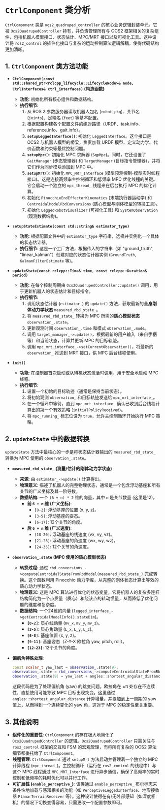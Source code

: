 # `CtrlComponent` 类分析

`CtrlComponent` 类是 `ocs2_quadruped_controller` 的核心业务逻辑封装单元。它被 `Ocs2QuadrupedController` 持有，并负责管理所有与 OCS2 框架相关的复杂组件，包括机器人模型接口、状态估计、MPC/MRT 接口以及可视化工具。这种设计将 `ros2_control` 的插件化接口与复杂的运动控制算法逻辑解耦，使得代码结构更加清晰。

## 1. `CtrlComponent` 类方法功能

-   **`CtrlComponent(const std::shared_ptr<rclcpp_lifecycle::LifecycleNode>& node, CtrlInterfaces& ctrl_interfaces)` (构造函数)**
    -   **功能**: 初始化所有核心组件和数据结构。
    -   **执行细节**:
        1.  从 ROS 2 参数服务器读取机器人包名 (`robot_pkg`)、关节名 (`joints`)、足端名 (`feet`) 等基本配置。
        2.  根据配置构建各个配置文件的绝对路径（URDF、task.info、reference.info、gait.info）。
        3.  **`setupLeggedInterface()`**: 初始化 `LeggedInterface`。这个接口是 OCS2 与机器人模型的桥梁，负责加载 URDF 模型、定义动力学、代价函数和约束等最优控制问题。
        4.  **`setupMpc()`**: 初始化 MPC 求解器 (`SqpMpc`)。同时，它还设置了 `GaitManager` (步态管理器) 和 `TargetManager` (目标指令管理器)，并将它们作为同步模块添加到 MPC 中。
        5.  **`setupMrt()`**: 初始化 `MPC_MRT_Interface` (模型预测控制-模型实时线程接口)。这是连接高频率主控制循环和低频率 MPC 优化线程的关键。它会启动一个独立的 `mpc_thread_` 线程来在后台执行 MPC 的优化计算。
        6.  初始化 `PinocchioEndEffectorKinematics` (末端执行器运动学) 和 `CentroidalModelRbdConversions` (质心模型与刚体模型的转换工具)。
        7.  初始化 `LeggedRobotVisualizer` (可视化工具) 和 `SystemObservation` (观测数据结构)。

-   **`setupStateEstimate(const std::string& estimator_type)`**
    -   **功能**: 根据配置文件中的 `estimator_type` 字符串，选择并实例化一个具体的状态估计器。
    -   **执行细节**: 这是一个工厂方法，根据传入的字符串（如 "ground_truth", "linear_kalman"）创建对应的状态估计器实例 (`GroundTruth`, `KalmanFilterEstimate` 等)。

-   **`updateState(const rclcpp::Time& time, const rclcpp::Duration& period)`**
    -   **功能**: 在每个控制周期由 `Ocs2QuadrupedController::update()` 调用，用于更新机器人的状态估计和目标指令。
    -   **执行细节**:
        1.  调用状态估计器 (`estimator_`) 的 `update()` 方法，获取最新的**全身刚体动力学状态** `measured_rbd_state_`。
        2.  将 `measured_rbd_state_` 转换为 MPC 所需的**质心模型状态** `observation_.state`。
        3.  更新观测时间 `observation_.time` 和模式 `observation_.mode`。
        4.  调用 `target_manager_->update()`，根据最新的用户输入（来自手柄等）和当前状态，计算并更新 MPC 的目标轨迹。
        5.  调用 `mpc_mrt_interface_->setCurrentObservation()`，将最新的 `observation_` 推送到 MRT 接口，供 MPC 后台线程使用。

-   **`init()`**
    -   **功能**: 在控制器首次启动或从待机状态激活时调用，用于安全地启动 MPC 线程。
    -   **执行细节**:
        1.  设置一个初始的目标轨迹（通常是保持当前状态）。
        2.  将初始观测 `observation_` 和目标轨迹发送给 `mpc_mrt_interface_`。
        3.  在一个循环中等待，直到 `mpc_mrt_interface_` 确认已收到后台线程计算出的第一个有效策略 (`initialPolicyReceived`)。
        4.  将 `mpc_running_` 标志位设为 `true`，允许主控制循环开始执行 MPC 策略。

## 2. `updateState` 中的数据转换

`updateState` 方法中最核心的一步是将状态估计器输出的 `measured_rbd_state_` 转换为 MPC 使用的 `observation_.state`。

-   **`measured_rbd_state_` (测量/估计的刚体动力学状态)**
    -   **来源**: 由 `estimator_->update()` 计算得出。
    -   **物理意义**: 描述了机器人的完整物理状态，通常是一个包含浮动基座和所有关节的广义坐标及其一阶导数。
    -   **数据结构**: 一个 `(6 + n) * 2` 维的向量，其中 `n` 是关节数量 (这里是12)。
        -   **前 `6 + n` 维 (广义坐标)**:
            -   `[0-2]`: 浮动基座的位置 (x, y, z)。
            -   `[3-5]`: 浮动基座的姿态。
            -   `[6-17]`: 12个关节的角度。
        -   **后 `6 + n` 维 (广义速度)**:
            -   `[18-20]`: 浮动基座的线速度 (vx, vy, vz)。
            -   `[21-23]`: 浮动基座的角速度 (wx, wy, wz)。
            -   `[24-35]`: 12个关节的角速度。

-   **`observation_.state` (MPC 使用的质心模型状态)**
    -   **转换过程**: 通过 `rbd_conversions_->computeCentroidalStateFromRbdModel(measured_rbd_state_)` 完成转换。这个函数利用 Pinocchio 动力学库，从完整的刚体状态计算出等效的质心动力学状态。
    -   **物理意义**: 这是 MPC 算法进行优化的状态变量。它将机器人的复杂多连杆结构简化为一个点质量（质心）和绕该点的转动惯量，从而降低了优化问题的维度和复杂度。
    -   **数据结构**: 一个24维的向量 (`legged_interface_->getCentroidalModelInfo().stateDim`)。
        -   **`[0-2]`**: 质心线动量 (`mv_x`, `mv_y`, `mv_z`)。
        -   **`[3-5]`**: 质心角动量 (`L_x`, `L_y`, `L_z`)。
        -   **`[6-8]`**: 基座位置 (x, y, z)。
        -   **`[9-11]`**: 基座姿态（Z-Y-X 欧拉角 yaw, pitch, roll）。
        -   **`[12-23]`**: 12个关节的角度。

-   **偏航角特殊处理**:
    ```cpp
    const scalar_t yaw_last = observation_.state(9);
    observation_.state = rbd_conversions_->computeCentroidalStateFromRbdModel(measured_rbd_state_);
    observation_.state(9) = yaw_last + angles::shortest_angular_distance(yaw_last, observation_.state(9));
    ```
    这段代码是为了处理偏航角 (yaw) 的跳变问题。欧拉角在 ±π 处存在不连续性，直接使用可能导致 MPC 目标出现突变。这里通过 `angles::shortest_angular_distance` 计算增量，并累加到上一周期的 yaw 值上，从而得到一个连续变化的 yaw 角，这对于 MPC 的稳定性至关重要。

## 3. 其他说明

-   **组件化的重要性**: `CtrlComponent` 的存在极大地简化了 `Ocs2QuadrupedController` 的逻辑。`Ocs2QuadrupedController` 只需关注与 `ros2_control` 框架的交互和 FSM 的宏观管理，而将所有复杂的 OCS2 算法细节都委托给了 `CtrlComponent`。
-   **线程管理**: `CtrlComponent` 通过 `setupMrt` 方法启动并管理着一个独立的 MPC 计算线程 (`mpc_thread_`)。主控制循环（运行在 `ros2_control` 的线程中）与这个 MPC 线程通过 `MPC_MRT_Interface` 进行异步通信，确保了高频率的实时控制和低频率的耗时优化可以并行工作。
-   **可扩展性 (`enable_perceptive_`)**: 该类通过 `enable_perceptive_` 布尔标志来条件性地加载与感知相关的功能（如 `PerceptiveLeggedInterface`、地形接收器 `PlanarTerrainReceiver` 等）。这种设计使得在有/无外部感知（如深度相机）的情况下切换变得容易，只需更改一个配置参数即可。
